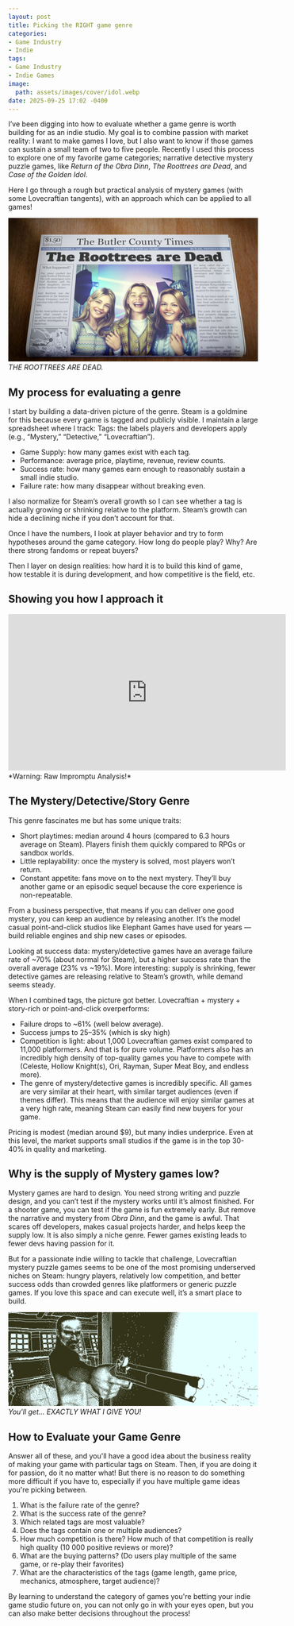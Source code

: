 ```yaml
---
layout: post
title: Picking the RIGHT game genre
categories:
- Game Industry
- Indie
tags:
- Game Industry
- Indie Games
image:
  path: assets/images/cover/idol.webp
date: 2025-09-25 17:02 -0400
---
```

I’ve been digging into how to evaluate whether a game genre is worth building for as an indie studio. My goal is to combine passion with market reality: I want to make games I love, but I also want to know if those games can sustain a small team of two to five people. Recently I used this process to explore one of my favorite game categories; narrative detective mystery puzzle games, like *Return of the Obra Dinn*, *The Roottrees are Dead*, and *Case of the Golden Idol*.

Here I go through a rough but practical analysis of mystery games (with some Lovecraftian tangents), with an approach which can be applied to all games!

![The Roottrees are dead is excellent](assets/images/article/roottrees.jpg)
*THE ROOTTREES ARE DEAD.*

## My process for evaluating a genre

I start by building a data-driven picture of the genre. Steam is a goldmine for this because every game is tagged and publicly visible. I maintain a large spreadsheet where I track:
Tags: the labels players and developers apply (e.g., “Mystery,” “Detective,” “Lovecraftian”).


- Game Supply: how many games exist with each tag.
- Performance: average price, playtime, revenue, review counts.
- Success rate: how many games earn enough to reasonably sustain a small indie studio.
- Failure rate: how many disappear without breaking even.


I also normalize for Steam’s overall growth so I can see whether a tag is actually growing or shrinking relative to the platform. Steam’s growth can hide a declining niche if you don’t account for that. 

Once I have the numbers, I look at player behavior and try to form hypotheses around the game category. How long do people play? Why? Are there strong fandoms or repeat buyers? 

Then I layer on design realities: how hard it is to build this kind of game, how testable it is during development, and how competitive is the field, etc.

## Showing you how I approach it


<iframe width="560" height="315" src="https://www.youtube.com/embed/_wyJGKhOHII?si=c7MseQZzJ6nRc3ZM" title="YouTube video player" frameborder="0" allow="accelerometer; autoplay; clipboard-write; encrypted-media; gyroscope; picture-in-picture; web-share" referrerpolicy="strict-origin-when-cross-origin" allowfullscreen></iframe>
*Warning: Raw Impromptu Analysis!*


## The Mystery/Detective/Story Genre

This genre fascinates me but has some unique traits:

- Short playtimes: median around 4 hours (compared to 6.3 hours average on Steam). Players finish them quickly compared to RPGs or sandbox worlds.
- Little replayability: once the mystery is solved, most players won’t return.
- Constant appetite: fans move on to the next mystery. They’ll buy another game or an episodic sequel because the core experience is non-repeatable.


From a business perspective, that means if you can deliver one good mystery, you can keep an audience by releasing another. It’s the model casual point-and-click studios like Elephant Games have used for years — build reliable engines and ship new cases or episodes.

Looking at success data: mystery/detective games have an average failure rate of ~70% (about normal for Steam), but a higher success rate than the overall average (23% vs ~19%). More interesting: supply is shrinking, fewer detective games are releasing relative to Steam’s growth, while demand seems steady.

When I combined tags, the picture got better. Lovecraftian + mystery + story-rich or point-and-click overperforms:

- Failure drops to ~61% (well below average).
- Success jumps to 25–35% (which is sky high)
- Competition is light: about 1,000 Lovecraftian games exist compared to 11,000 platformers. And that is for pure volume. Platformers also has an incredibly high density of top-quality games you have to compete with (Celeste, Hollow Knight(s), Ori, Rayman, Super Meat Boy, and endless more).
- The genre of mystery/detective games is incredibly specific. All games are very similar at their heart, with similar target audiences (even if themes differ). This means that the audience will enjoy similar games at a very high rate, meaning Steam can easily find new buyers for your game.


Pricing is modest (median around $9), but many indies underprice. Even at this level, the market supports small studios if the game is in the top 30-40% in quality and marketing.

## Why is the supply of Mystery games low?

Mystery games are hard to design. You need strong writing and puzzle design, and you can’t test if the mystery works until it’s almost finished. For a shooter game, you can test if the game is fun extremely early. But remove the narrative and mystery from *Obra Dinn*, and the game is awful. That scares off developers, makes casual projects harder, and helps keep the supply low. It is also simply a niche genre. Fewer games existing leads to fewer devs having passion for it. 

But for a passionate indie willing to tackle that challenge, Lovecraftian mystery puzzle games seems to be one of the most promising underserved niches on Steam: hungry players, relatively low competition, and better success odds than crowded genres like platformers or generic puzzle games. If you love this space and can execute well, it’s a smart place to build.

![The Return of the Obra Dinn is excellent](assets/images/article/obradin.jpg)
*You'll get... EXACTLY WHAT I GIVE YOU!*

## How to Evaluate your Game Genre
Answer all of these, and you'll have a good idea about the business reality of making your game with particular tags on Steam.
Then, if you are doing it for passion, do it no matter what! 
But there is no reason to do something more difficult if you have to, especially if you have multiple game ideas you're picking between.

1. What is the failure rate of the genre?
2. What is the success rate of the genre?
3. Which related tags are most valuable?
4. Does the tags contain one or multiple audiences?
5. How much competition is there? How much of that competition is really high quality (10 000 positive reviews or more)? 
7. What are the buying patterns? (Do users play multiple of the same game, or re-play their favorites) 
8. What are the characteristics of the tags (game length, game price, mechanics, atmosphere, target audience)?

By learning to understand the category of games you're betting your indie game studio future on, you can not only go in with your eyes open, but you can also make better decisions throughout the process!